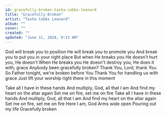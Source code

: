 ```yaml
---
id: gracefully-broken-tasha-cobbs-leonard
title: "Gracefully Broken"
artist: "Tasha Cobbs Leonard"
album: ""
cover: ""
created: ""
updated: "June 11, 2024, 9:13 AM"
---
```


God will break you to position
He will break you to promote you
And break you to put you in your right place
But when He breaks you He doesn't hurt you, He doesn't
When He breaks you He doesn't destroy you, He does it with; grace
Anybody been gracefully broken?
Thank You, Lord, thank You
So Father tonight, we're broken before You
Thank You for handling us with grace
Just lift your worship right there in this moment

Take all I have in these hands
And multiply, God, all that I am
And find my heart on the altar again
Set me on fire, set me on fire
Take all I have in these hands
And multiply, God, all that I am
And find my heart on the altar again
Set me on fire, set me on fire
Here I am, God
Arms wide open
Pouring out my life
Gracefully broken